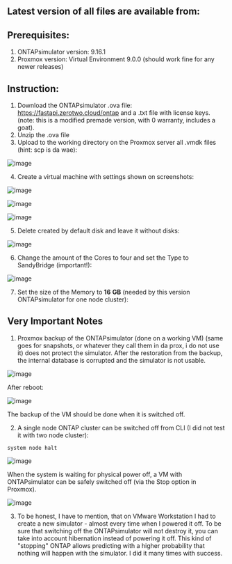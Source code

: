 ## Latest version of all files are available from:



## Prerequisites:
1. ONTAPsimulator version: 9.16.1
2. Proxmox version: Virtual Environment 9.0.0 (should work fine for any newer releases)

## Instruction:
1. Download the ONTAPsimulator .ova file: https://fastapi.zerotwo.cloud/ontap and a .txt file with license keys. (note: this is a modified premade version, with 0 warranty, includes a goat).
2. Unzip the .ova file
3. Upload to the working directory on the Proxmox server all .vmdk files (hint: scp is da wae): 

![image](https://user-images.githubusercontent.com/115875629/208489743-128dddcb-e640-4a71-80e4-edeb286c296b.png)

4. Create a virtual machine with settings shown on screenshots:

![image](https://user-images.githubusercontent.com/115875629/208490420-a41dff11-6433-460a-aee2-617cef774f6b.png)

![image](https://user-images.githubusercontent.com/115875629/208490618-1e65522a-b466-4a83-a28d-ebf5bb651a85.png)

![image](https://user-images.githubusercontent.com/115875629/208490733-813ddad6-8b17-498f-b8e9-9a80914868d4.png)

5. Delete created by default disk and leave it without disks:
  
![image](https://user-images.githubusercontent.com/115875629/208490976-3a62d297-328d-48ca-a764-2b48887753a8.png)

6. Change the amount of the Cores to four and set the Type to SandyBridge (important!):

![image](https://user-images.githubusercontent.com/115875629/208504451-8a6c0601-beca-45c9-ae2f-72b0576fab0d.png)

7. Set the size of the Memory to **16** **GB** (needed by this version ONTAPsimulator for one node cluster):



## Very Important Notes
1. Proxmox backup of the ONTAPsimulator (done on a working VM) (same goes for snapshots, or whatever they call them in da prox, i do not use it) does not protect the simulator. After the restoration from the backup, the internal database is corrupted and the simulator is not usable.

![image](https://user-images.githubusercontent.com/115875629/208877343-6e64c962-7323-46d4-a899-2689f4b6aef1.png)

After reboot:

![image](https://user-images.githubusercontent.com/115875629/208877560-6fbf7fff-f0cd-4de4-bda3-978a52a13413.png)

The backup of the VM should be done when it is switched off.

2. A single node ONTAP cluster can be switched off from CLI (I did not test it with two node cluster):
```
system node halt
```

![image](https://user-images.githubusercontent.com/115875629/208902035-bca9578f-fa35-4a7f-b620-83be2c7af14e.png)

When the system is waiting for physical power off, a VM with ONTAPsimulator can be safely switched off (via the Stop option in Proxmox).

![image](https://user-images.githubusercontent.com/115875629/208902434-99434e30-4c7d-42ec-9bb1-4c87e37cab9b.png)

3. To be honest, I have to mention, that on VMware Workstation I had to create a new simulator - almost every time when I powered it off. To be sure that switching off the ONTAPsimulator will not destroy it, you can take into account hibernation instead of powering it off. This kind of "stopping" ONTAP allows predicting with a higher probability that nothing will happen with the simulator. I did it many times with success.
